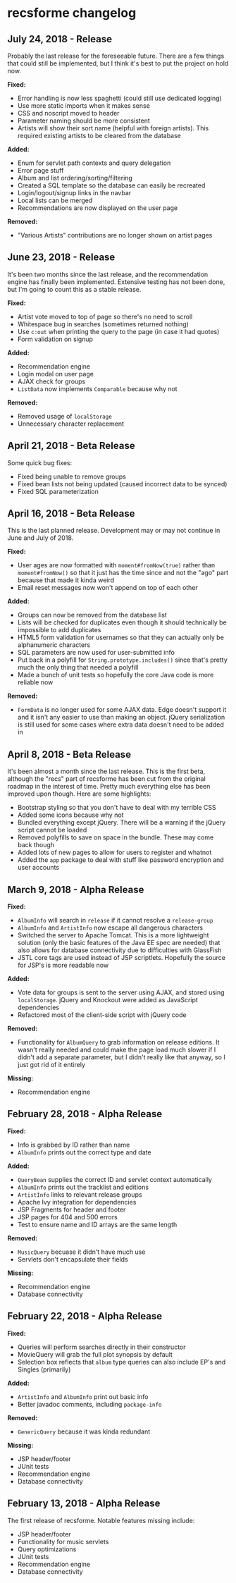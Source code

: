 # recsforme changelog

## July 24, 2018 - Release

Probably the last release for the foreseeable future. There are a few things that could still be implemented, but I think it's best to put the project on hold now.

**Fixed:**

* Error handling is now less spaghetti (could still use dedicated logging)
* Use more static imports when it makes sense
* CSS and noscript moved to header
* Parameter naming should be more consistent
* Artists will show their sort name (helpful with foreign artists). This required existing artists to be cleared from the database

**Added:**

* Enum for servlet path contexts and query delegation
* Error page stuff
* Album and list ordering/sorting/filtering
* Created a SQL template so the database can easily be recreated
* Login/logout/signup links in the navbar
* Local lists can be merged
* Recommendations are now displayed on the user page

**Removed:**

* "Various Artists" contributions are no longer shown on artist pages

## June 23, 2018 - Release

It's been two months since the last release, and the recommendation engine has finally been implemented. Extensive testing has not been done, but I'm going to count this as a stable release.

**Fixed:**

* Artist vote moved to top of page so there's no need to scroll
* Whitespace bug in searches (sometimes returned nothing)
* Use `c:out` when printing the query to the page (in case it had quotes)
* Form validation on signup

**Added:**

* Recommendation engine
* Login modal on user page
* AJAX check for groups
* `ListData` now implements `Comparable` because why not

**Removed:**

* Removed usage of `localStorage`
* Unnecessary character replacement

## April 21, 2018 - Beta Release

Some quick bug fixes:

* Fixed being unable to remove groups
* Fixed bean lists not being updated (caused incorrect data to be synced)
* Fixed SQL parameterization

## April 16, 2018 - Beta Release

This is the last planned release. Development may or may not continue in June and July of 2018.

**Fixed:**

* User ages are now formatted with `moment#fromNow(true)` rather than `moment#fromNow()` so that it just has the time since and not the "ago" part because that made it kinda weird
* Email reset messages now won't append on top of each other

**Added:**

* Groups can now be removed from the database list
* Lists will be checked for duplicates even though it should technically be impossible to add duplicates
* HTML5 form validation for usernames so that they can actually only be alphanumeric characters
* SQL parameters are now used for user-submitted info
* Put back in a polyfill for `String.prototype.includes()` since that's pretty much the only thing that needed a polyfill
* Made a bunch of unit tests so hopefully the core Java code is more reliable now

**Removed:**

* `FormData` is no longer used for some AJAX data. Edge doesn't support it and it isn't any easier to use than making an object. jQuery serialization is still used for some cases where extra data doesn't need to be added in

## April 8, 2018 - Beta Release

It's been almost a month since the last release. This is the first beta, although the "recs" part of recsforme has been cut from the original roadmap in the interest of time. Pretty much everything else has been improved upon though. Here are some highlights:

* Bootstrap styling so that you don't have to deal with my terrible CSS
* Added some icons because why not
* Bundled everything except jQuery. There will be a warning if the jQuery script cannot be loaded
* Removed polyfills to save on space in the bundle. These may come back though
* Added lots of new pages to allow for users to register and whatnot
* Added the `app` package to deal with stuff like password encryption and user accounts

## March 9, 2018 - Alpha Release

**Fixed:**

* `AlbumInfo` will search in `release` if it cannot resolve a `release-group`
* `AlbumInfo` and `ArtistInfo` now escape all dangerous characters
* Switched the server to Apache Tomcat. This is a more lightweight solution (only the basic features of the Java EE spec are needed) that also allows for database connectivity due to difficulties with GlassFish
* JSTL core tags are used instead of JSP scriptlets. Hopefully the source for JSP's is more readable now

**Added:**

* Vote data for groups is sent to the server using AJAX, and stored using `localStorage`. jQuery and Knockout were added as JavaScript dependencies
* Refactored most of the client-side script with jQuery code

**Removed:**

* Functionality for `AlbumQuery` to grab information on release editions. It wasn't really needed and could make the page load much slower if I didn't add a separate parameter, but I didn't really like that anyway, so I just got rid of it entirely

**Missing:**

* Recommendation engine

## February 28, 2018 - Alpha Release

**Fixed:**

* Info is grabbed by ID rather than name
* `AlbumInfo` prints out the correct type and date

**Added:**

* `QueryBean` supplies the correct ID and servlet context automatically
* `AlbumInfo` prints out the tracklist and editions
* `ArtistInfo` links to relevant release groups
* Apache Ivy integration for dependencies
* JSP Fragments for header and footer
* JSP pages for 404 and 500 errors
* Test to ensure name and ID arrays are the same length

**Removed:**

* `MusicQuery` becuase it didn't have much use
* Servlets don't encapsulate their fields

**Missing:**

* Recommendation engine
* Database connectivity

## February 22, 2018 - Alpha Release

**Fixed:**

* Queries will perform searches directly in their constructor
* MovieQuery will grab the full plot synopsis by default
* Selection box reflects that `album` type queries can also include EP's and Singles (primarily)

**Added:**

* `ArtistInfo` and `AlbumInfo` print out basic info
* Better javadoc comments, including `package-info`

**Removed:**

* `GenericQuery` because it was kinda redundant

**Missing:**

* JSP header/footer
* JUnit tests
* Recommendation engine
* Database connectivity

## February 13, 2018 - Alpha Release

The first release of recsforme. Notable features missing include:

* JSP header/footer
* Functionality for music servlets
* Query optimizations
* JUnit tests
* Recommendation engine
* Database connectivity

